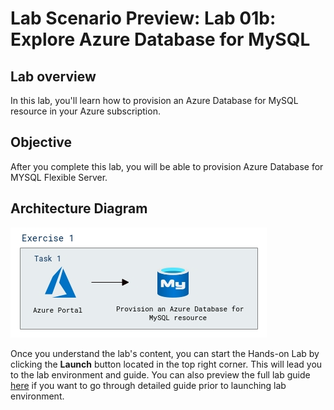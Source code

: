 # Lab Scenario Preview: Lab 01b: Explore Azure Database for MySQL

## Lab overview

In this lab, you'll learn how to provision an Azure Database for MySQL resource in your Azure subscription.

## Objective

After you complete this lab, you will be able to provision Azure Database for MYSQL Flexible Server. 

## Architecture Diagram

![](../images/sc900module1b.png)  

Once you understand the lab's content, you can start the Hands-on Lab by clicking the **Launch** button located in the top right corner. This will lead you to the lab environment and guide. You can also preview the full lab guide [here](https://experience.cloudlabs.ai/#/labguidepreview/2a2e75a0-f8f2-4221-8c1e-01ea9757000b) if you want to go through detailed guide prior to launching lab environment.
